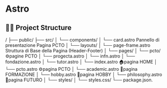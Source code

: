 # Astro

## 👨‍💻 Project Structure

/
├── public/
├── src/
│   └── components/
│           └── card.astro          Pannello di presentazione Pagina PCTO
│   └── layouts/
│           └── page-frame.astro    Struttura di Base della Pagina (Header-Footer)
│   └── pages/
│       └── pcto/               ⚙️pagine PCTO
│           └── progecta.astro
│           └── infn.astro
│           └── fondazione.astro
│           └── tutor.astro
│       └── index.astro         🏠pagina HOME
│       └── pcto.astro          ⚙️pagina PCTO
│       └── academic.astro      🏫pagina FORMAZIONE
│       └── hobby.astro         🎵pagina HOBBY
│       └── philosophy.astro    🚀pagina FUTURO
│   └── styles/
│       └── styles.css/
└── package.json.
